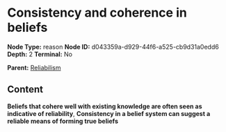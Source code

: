 # Consistency and coherence in beliefs

**Node Type:** reason
**Node ID:** d043359a-d929-44f6-a525-cb9d31a0edd6
**Depth:** 2
**Terminal:** No

**Parent:** [Reliabilism](reliabilism.md)

## Content

**Beliefs that cohere well with existing knowledge are often seen as indicative of reliability**, **Consistency in a belief system can suggest a reliable means of forming true beliefs**
